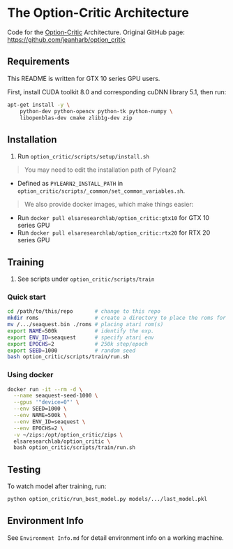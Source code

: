 # The Option-Critic Architecture

Code for the [Option-Critic](https://arxiv.org/pdf/1609.05140v2.pdf) Architecture.
Original GitHub page: https://github.com/jeanharb/option_critic

## Requirements

This README is written for GTX 10 series GPU users.

First, install CUDA toolkit 8.0 and corresponding cuDNN library 5.1, then run:

``` bash
apt-get install -y \
    python-dev python-opencv python-tk python-numpy \
    libopenblas-dev cmake zlib1g-dev zip
```

## Installation

1. Run `option_critic/scripts/setup/install.sh`

> You may need to edit the installation path of Pylean2
- Defined as `PYLEARN2_INSTALL_PATH` in `option_critic/scripts/_common/set_common_variables.sh`.

> We also provide docker images, which make things easier:
- Run `docker pull elsaresearchlab/option_critic:gtx10` for GTX 10 series GPU
- Run `docker pull elsaresearchlab/option_critic:rtx20` for RTX 20 series GPU

## Training

1. See scripts under `option_critic/scripts/train`

### Quick start

```bash
cd /path/to/this/repo       # change to this repo
mkdir roms                  # create a directory to place the roms for training
mv /.../seaquest.bin ./roms # placing atari rom(s)
export NAME=500k            # identify the exp.
export ENV_ID=seaquest      # specify atari env
export EPOCHS=2             # 250k step/epoch
export SEED=1000            # random seed
bash option_critic/scripts/train/run.sh
```

### Using docker

```bash
docker run -it --rm -d \
  --name seaquest-seed-1000 \
  --gpus '"device=0"' \
  --env SEED=1000 \
  --env NAME=500k \
  --env ENV_ID=seaquest \
  --env EPOCHS=2 \
  -v ~/zips:/opt/option_critic/zips \
  elsaresearchlab/option_critic \
  bash option_critic/scripts/train/run.sh
```

## Testing

To watch model after training, run:

```bash
python option_critic/run_best_model.py models/.../last_model.pkl
```

## Environment Info

See `Environment Info.md` for detail environment info on a working machine.


